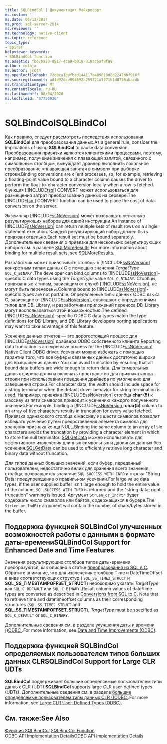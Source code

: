 ```yaml
---
title: SQLBindCol | Документация Майкрософт
ms.custom: ''
ms.date: 06/13/2017
ms.prod: sql-server-2014
ms.reviewer: ''
ms.technology: native-client
ms.topic: reference
topic_type:
- apiref
helpviewer_keywords:
- SQLBindCol function
ms.assetid: fbd7ba20-d917-4ca9-b018-018ac6af9f98
author: rothja
ms.author: jroth
ms.openlocfilehash: 72d0ca1b0fbad144117e409019d8d2247bbf918f
ms.sourcegitcommit: ad4d92dce894592a259721a1571b1d8736abacdb
ms.translationtype: MT
ms.contentlocale: ru-RU
ms.lasthandoff: 08/04/2020
ms.locfileid: "87750936"
---
```

# <a name="sqlbindcol"></a><span data-ttu-id="ad053-102">SQLBindCol</span><span class="sxs-lookup"><span data-stu-id="ad053-102">SQLBindCol</span></span>
  <span data-ttu-id="ad053-103">Как правило, следует рассмотреть последствия использования **SQLBindCol** для преобразования данных.</span><span class="sxs-lookup"><span data-stu-id="ad053-103">As a general rule, consider the implications of using **SQLBindCol** to cause data conversion.</span></span> <span data-ttu-id="ad053-104">Преобразования привязки являются клиентскими процессами, поэтому, например, получение значения с плавающей запятой, связанного с символьным столбцом, вынуждает драйвер выполнить локальное преобразование «плавающая запятая в символ» при выборке строки.</span><span class="sxs-lookup"><span data-stu-id="ad053-104">Binding conversions are client processes, so, for example, retrieving a floating-point value bound to a character column causes the driver to perform the float-to-character conversion locally when a row is fetched.</span></span> <span data-ttu-id="ad053-105">Функция [!INCLUDE[tsql](../../includes/tsql-md.md)] CONVERT может использоваться для размещения затрат преобразования данных на сервере.</span><span class="sxs-lookup"><span data-stu-id="ad053-105">The [!INCLUDE[tsql](../../includes/tsql-md.md)] CONVERT function can be used to place the cost of data conversion on the server.</span></span>  
  
 <span data-ttu-id="ad053-106">Экземпляр [!INCLUDE[ssNoVersion](../../includes/ssnoversion-md.md)] может возвращать несколько результирующих наборов для одной инструкции.</span><span class="sxs-lookup"><span data-stu-id="ad053-106">An instance of [!INCLUDE[ssNoVersion](../../includes/ssnoversion-md.md)] can return multiple sets of result rows on a single statement execution.</span></span> <span data-ttu-id="ad053-107">Каждый результирующий набор должен быть привязан отдельно.</span><span class="sxs-lookup"><span data-stu-id="ad053-107">Each result set must be bound separately.</span></span> <span data-ttu-id="ad053-108">Дополнительные сведения о привязке для нескольких результирующих наборов см. в разделе [SQLMoreResults](sqlmoreresults.md).</span><span class="sxs-lookup"><span data-stu-id="ad053-108">For more information about binding for multiple result sets, see [SQLMoreResults](sqlmoreresults.md).</span></span>  
  
 <span data-ttu-id="ad053-109">Разработчик может привязывать столбцы к [!INCLUDE[ssNoVersion](../../includes/ssnoversion-md.md)] конкретным типам данных C с помощью значения *TargetType* `SQL_C_BINARY` .</span><span class="sxs-lookup"><span data-stu-id="ad053-109">The developer can bind columns to [!INCLUDE[ssNoVersion](../../includes/ssnoversion-md.md)]-specific C data types using the *TargetType* value `SQL_C_BINARY`.</span></span> <span data-ttu-id="ad053-110">Столбцы, привязанные к типам, зависящим от служб [!INCLUDE[ssNoVersion](../../includes/ssnoversion-md.md)], не могут быть перенесены.</span><span class="sxs-lookup"><span data-stu-id="ad053-110">Columns bound to [!INCLUDE[ssNoVersion](../../includes/ssnoversion-md.md)]-specific types are not portable.</span></span> <span data-ttu-id="ad053-111">Определенные типы данных ODBC языка C, зависящие от [!INCLUDE[ssNoVersion](../../includes/ssnoversion-md.md)], совпадают с определениями типов для DB-Library, и разработчики приложений переноса DB-Library могут воспользоваться этой возможностью.</span><span class="sxs-lookup"><span data-stu-id="ad053-111">The defined [!INCLUDE[ssNoVersion](../../includes/ssnoversion-md.md)]-specific ODBC C data types match the type definitions for DB-Library, and DB-Library developers porting applications may want to take advantage of this feature.</span></span>  
  
 <span data-ttu-id="ad053-112">Усечение данных отчетов — это дорогостоящий процесс для [!INCLUDE[ssNoVersion](../../includes/ssnoversion-md.md)] драйвера ODBC собственного клиента.</span><span class="sxs-lookup"><span data-stu-id="ad053-112">Reporting data truncation is an expensive process for the [!INCLUDE[ssNoVersion](../../includes/ssnoversion-md.md)] Native Client ODBC driver.</span></span> <span data-ttu-id="ad053-113">Усечения можно избежать с помощью гарантии того, что все буферы связанных данных достаточно широки для возвращения данных.</span><span class="sxs-lookup"><span data-stu-id="ad053-113">You can avoid truncation by ensuring that all bound data buffers are wide enough to return data.</span></span> <span data-ttu-id="ad053-114">Для символьных данных ширина должна включать пространство для признака конца строки при использовании поведения драйвера по умолчанию для завершения строки.</span><span class="sxs-lookup"><span data-stu-id="ad053-114">For character data, the width should include space for a string terminator when the default driver behavior for string termination is used.</span></span> <span data-ttu-id="ad053-115">Например, привязка [!INCLUDE[ssNoVersion](../../includes/ssnoversion-md.md)] столбца **char (5)** к массиву из пяти символов приводит к усечению каждого полученного значения.</span><span class="sxs-lookup"><span data-stu-id="ad053-115">For example, binding a [!INCLUDE[ssNoVersion](../../includes/ssnoversion-md.md)] **char(5)** column to an array of five characters results in truncation for every value fetched.</span></span> <span data-ttu-id="ad053-116">Привязка одинакового столбца к массиву из шести символов позволит избежать усечения путем предоставления элемента символа для хранения признака конца NULL.</span><span class="sxs-lookup"><span data-stu-id="ad053-116">Binding the same column to an array of six characters avoids the truncation by providing a character element in which to store the null terminator.</span></span> <span data-ttu-id="ad053-117">[SQLGetData](sqlgetdata.md) можно использовать для эффективного извлечения длинных символьных и двоичных данных без усечения.</span><span class="sxs-lookup"><span data-stu-id="ad053-117">[SQLGetData](sqlgetdata.md) can be used to efficiently retrieve long character and binary data without truncation.</span></span>  
  
 <span data-ttu-id="ad053-118">Для типов данных больших значений, если буфер, переданный пользователем, недостаточно велик для хранения всего значения столбца, возвращается значение `SQL_SUCCESS_WITH_INFO` и строка "String Data; предупреждение о правильном усечении.</span><span class="sxs-lookup"><span data-stu-id="ad053-118">For large value data types, if the user supplied buffer isn't large enough to hold the entire value of the column, `SQL_SUCCESS_WITH_INFO` is returned and the "string data; right truncation" warning is issued.</span></span> <span data-ttu-id="ad053-119">Аргумент `StrLen_or_IndPtr` будет содержать число символов или байтов, содержащихся в буфере.</span><span class="sxs-lookup"><span data-stu-id="ad053-119">The `StrLen_or_IndPtr` argument will contain the number of chars/bytes stored in the buffer.</span></span>  
  
## <a name="sqlbindcol-support-for-enhanced-date-and-time-features"></a><span data-ttu-id="ad053-120">Поддержка функцией SQLBindCol улучшенных возможностей работы с данными в формате даты-времени</span><span class="sxs-lookup"><span data-stu-id="ad053-120">SQLBindCol Support for Enhanced Date and Time Features</span></span>  
 <span data-ttu-id="ad053-121">Значения результирующих столбцов типов даты-времени преобразуются, как описано в статье [преобразования из SQL в C](../native-client-odbc-date-time/datetime-data-type-conversions-from-sql-to-c.md). Обратите внимание, что для извлечения столбцов Time и DateTimeOffset в виде соответствующих структур ( `SQL_SS_TIME2_STRUCT` и **SQL_SS_TIMESTAMPOFFSET_STRUCT**) необходимо указать *TargetType* как `SQL_C_DEFAULT` или `SQL_C_BINARY` .</span><span class="sxs-lookup"><span data-stu-id="ad053-121">Result column values of date/time types are converted as described in [Conversions from SQL to C](../native-client-odbc-date-time/datetime-data-type-conversions-from-sql-to-c.md). Note that to retrieve time and datetimeoffset columns as their corresponding structures (`SQL_SS_TIME2_STRUCT` and **SQL_SS_TIMESTAMPOFFSET_STRUCT**), *TargetType* must be specified as `SQL_C_DEFAULT` or `SQL_C_BINARY`.</span></span>  
  
 <span data-ttu-id="ad053-122">Дополнительные сведения см. в разделе [улучшения даты и времени &#40;&#41;ODBC ](../native-client-odbc-date-time/date-and-time-improvements-odbc.md).</span><span class="sxs-lookup"><span data-stu-id="ad053-122">For more information, see [Date and Time Improvements &#40;ODBC&#41;](../native-client-odbc-date-time/date-and-time-improvements-odbc.md).</span></span>  
  
## <a name="sqlbindcol-support-for-large-clr-udts"></a><span data-ttu-id="ad053-123">Поддержка функцией SQLBindCol определяемых пользователем типов больших данных CLR</span><span class="sxs-lookup"><span data-stu-id="ad053-123">SQLBindCol Support for Large CLR UDTs</span></span>  
 <span data-ttu-id="ad053-124">**SQLBindCol** поддерживает большие определяемые пользователем типы данных CLR (UDT).</span><span class="sxs-lookup"><span data-stu-id="ad053-124">**SQLBindCol** supports large CLR user-defined types (UDTs).</span></span> <span data-ttu-id="ad053-125">Дополнительные сведения см. в разделе [большие определяемые пользователем типы данных CLR &#40;&#41;ODBC ](../native-client/odbc/large-clr-user-defined-types-odbc.md).</span><span class="sxs-lookup"><span data-stu-id="ad053-125">For more information, see [Large CLR User-Defined Types &#40;ODBC&#41;](../native-client/odbc/large-clr-user-defined-types-odbc.md).</span></span>  
  
## <a name="see-also"></a><span data-ttu-id="ad053-126">См. также:</span><span class="sxs-lookup"><span data-stu-id="ad053-126">See Also</span></span>  
 <span data-ttu-id="ad053-127">[Функция SQLBindCol](https://go.microsoft.com/fwlink/?LinkId=59327) </span><span class="sxs-lookup"><span data-stu-id="ad053-127">[SQLBindCol Function](https://go.microsoft.com/fwlink/?LinkId=59327) </span></span>  
 [<span data-ttu-id="ad053-128">ODBC API Implementation Details</span><span class="sxs-lookup"><span data-stu-id="ad053-128">ODBC API Implementation Details</span></span>](odbc-api-implementation-details.md)  
  
  
